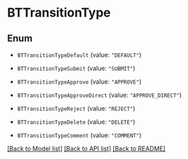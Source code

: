 # BTTransitionType

## Enum


* `BTTransitionTypeDefault` (value: `"DEFAULT"`)

* `BTTransitionTypeSubmit` (value: `"SUBMIT"`)

* `BTTransitionTypeApprove` (value: `"APPROVE"`)

* `BTTransitionTypeApproveDirect` (value: `"APPROVE_DIRECT"`)

* `BTTransitionTypeReject` (value: `"REJECT"`)

* `BTTransitionTypeDelete` (value: `"DELETE"`)

* `BTTransitionTypeComment` (value: `"COMMENT"`)


[[Back to Model list]](../README.md#documentation-for-models) [[Back to API list]](../README.md#documentation-for-api-endpoints) [[Back to README]](../README.md)


